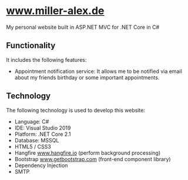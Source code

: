 www.miller-alex.de
============

My personal website built in ASP.NET MVC for .NET Core in C#

## Functionality

It includes the following features:

*  Appointment notification service: It allows me to be notified via email about my friends birthday or some important appointments.


## Technology

The following technology is used to develop this website:

* Language: C#
* IDE: Visual Studio 2019
* Platform: .NET Core 2.1
* Database: MSSQL
* HTML5 / CSS3
* Hangfire www.hangfire.io (perform background processing)
* Bootstrap www.getbootstrap.com (front-end component library)
* Dependency Injection
* SMTP